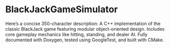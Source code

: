 # BlackJackGameSimulator
 Here’s a concise 350-character description:  A C++ implementation of the classic BlackJack game featuring modular object-oriented design. Includes core gameplay mechanics like hitting, standing, and dealer AI. Fully documented with Doxygen, tested using GoogleTest, and built with CMake.
